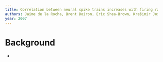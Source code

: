 ```yaml
---
title: Correlation between neural spike trains increases with firing rate
authors: Jaime de la Rocha, Brent Doiron, Eric Shea-Brown, Krešimir Josić, Alex Reyes
year: 2007
---
```



# Background

- 